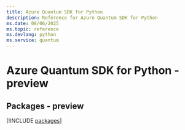 ```yaml
---
title: Azure Quantum SDK for Python
description: Reference for Azure Quantum SDK for Python
ms.date: 08/06/2025
ms.topic: reference
ms.devlang: python
ms.service: quantum
---
```

# Azure Quantum SDK for Python - preview
## Packages - preview
[!INCLUDE [packages](quantum-index.md)]